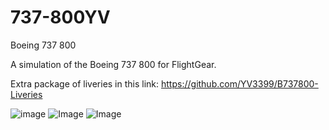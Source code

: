 # 737-800YV
Boeing 737 800

A simulation of the Boeing 737 800 for FlightGear.

Extra package of liveries in this link: https://github.com/YV3399/B737800-Liveries

![image](https://imgur.com/A03GZVi.png)
![Image](https://imgur.com/wmfyjHC.png)
![Image](http://imgur.com/gqGSLMs.png)
